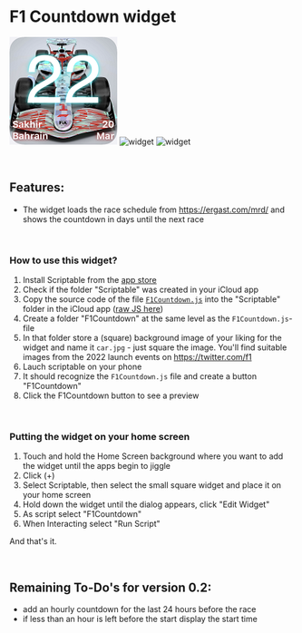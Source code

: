 
# F1 Countdown widget

![widget](https://github.com/Svalbard15/scriptable-widgets/blob/main/widget40.png "F1 Countdown widget days")
![widget](https://github.com/Svalbard15/scriptable-widgets/blob/main/img_316.png "F1 Countdown widget hours")
![widget](https://github.com/Svalbard15/scriptable-widgets/blob/main/IMG_317.png "F1 Countdown widget start time")

<br/>

## Features:

* The widget loads the race schedule from https://ergast.com/mrd/ and shows the countdown in days until the next race

<br/>

### How to use this widget?

1. Install Scriptable from the [app store](https://apps.apple.com/us/app/scriptable/id1405459188)
1. Check if the folder "Scriptable" was created in your iCloud app
1. Copy the source code of the file [`F1Countdown.js`](/F1Countdown.js) into the "Scriptable" folder in the iCloud app ([raw JS here](https://raw.githubusercontent.com/Svalbard15/scriptable-widgets/main/F1Countdown.js))
1. Create a folder "F1Countdown" at the same level as the `F1Countdown.js`-file 
1. In that folder store a (square) background image of your liking for the widget and name it `car.jpg` - just square the image. You'll find suitable images from the 2022 launch events on https://twitter.com/f1
1. Lauch scriptable on your phone
1. It should recognize the `F1Countdown.js` file and create a button "F1Countdown"
1. Click the F1Countdown button to see a preview

<br/>

### Putting the widget on your home screen

1. Touch and hold the Home Screen background where you want to add the widget until the apps begin to jiggle
1. Click (+)
1. Select Scriptable, then select the small square widget and place it on your home screen
1. Hold down the widget until the dialog appears, click "Edit Widget"
1. As script select "F1Countdown"
1. When Interacting select "Run Script"

And that's it. 

<br/>

## Remaining To-Do's for version 0.2:
* add an hourly countdown for the last 24 hours before the race
* if less than an hour is left before the start display the start time
